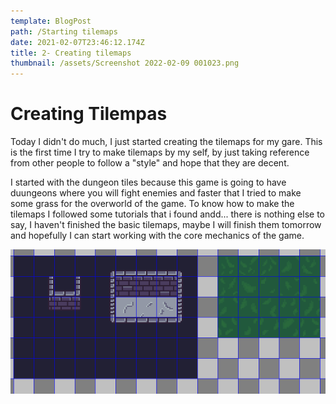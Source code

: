 ```yaml
---
template: BlogPost
path: /Starting tilemaps
date: 2021-02-07T23:46:12.174Z
title: 2- Creating tilemaps
thumbnail: /assets/Screenshot 2022-02-09 001023.png
---
```


# Creating Tilempas

Today I didn't do much, I just started creating the tilemaps for my gare. This is the first time I try to make tilemaps by my self, by just taking reference from other people to follow a "style" and hope that they are decent.

I started with the dungeon tiles because this game is going to have duungeons where you will fight enemies and faster that I tried to make some grass for the overworld of the game. To know how to make the tilemaps I followed some tutorials that i found andd... there is nothing else to say, I haven't finished the basic tilemaps, maybe I will finish them tomorrow and hopefully I can start working with the core mechanics of the game.

![tilemaps](https://github.com/rene-roid/starter-delog/blob/master/static/assets/Screenshot%202022-02-09%20001023.png)